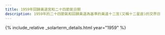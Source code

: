 ```yaml
---
title: 1959年回歸黃道宮和二十四節氣日期
description: 1959年的二十四節氣和回歸黃道為基準的黃道十二宮(又稱十二星座)的交界日期，常見於西洋占星術和星座運程
---
```

{% include_relative _solarterm_details.html year="1959" %}
